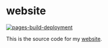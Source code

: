 # website

[![pages-build-deployment](https://github.com/231tr0n/231tr0n.github.io/actions/workflows/pages/pages-build-deployment/badge.svg)](https://github.com/231tr0n/231tr0n.github.io/actions/workflows/pages/pages-build-deployment)

This is the source code for my [website](https://231tr0n.github.io).
